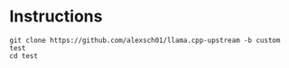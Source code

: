 # Instructions
```
git clone https://github.com/alexsch01/llama.cpp-upstream -b custom test
cd test
```
